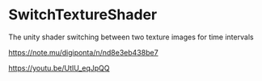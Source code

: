 # SwitchTextureShader
The unity shader switching between two texture images for time intervals

https://note.mu/digiponta/n/nd8e3eb438be7

https://youtu.be/UtIU_eqJpQQ


